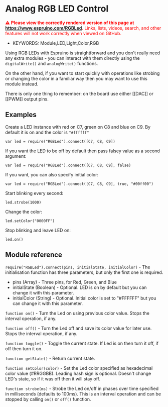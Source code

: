 <!--- Copyright (c) 2015 bartmichu, Pur3 Ltd. See the file LICENSE for copying permission. -->
Analog RGB LED Control 
======================

<span style="color:red">:warning: **Please view the correctly rendered version of this page at https://www.espruino.com/RGBLed**. Links, lists, videos, search, and other features will not work correctly when viewed on GitHub.</span>

* KEYWORDS: Module,LED,Light,Color,RGB

Using RGB LEDs with Espruino is straightforward and you don't really need any extra modules - you can interact with them directly using the ```digitalWrite()``` and ```analogWrite()``` functions.

On the other hand, if you want to start quickly with operations like strobing or changing the color in a familiar way then you may want to use this module instead.

There is only one thing to remember: on the board use either [[DAC]] or [[PWM]] output pins.

Examples
---------------

Create a LED instance with red on C7, green on C8 and blue on C9. By default it is on and the color is ```"#ffffff"```

```
var led = require("RGBLed").connect([C7, C8, C9])
```

If you want the LED to be off by default then pass falsey value as a second argument:

```
var led = require("RGBLed").connect([C7, C8, C9], false)
```

If you want, you can also specify initial color:

```
var led = require("RGBLed").connect([C7, C8, C9], true, "#00ff00")
```

Start blinking every second:

```
led.strobe(1000)
```

Change the color:

```
led.setColor("0000FF")
```

Stop blinking and leave LED on:

```
led.on()
```

Module reference
---------------

`require("RGBLed").connect(pins, initialState, initialColor)` - The initialisation function has three parameters, but only the first one is required.

* pins (Array) - Three pins, for Red, Green, and Blue
* initialState (Boolean) - Optional. LED is on by default but you can change it with this parameter.
* initialColor (String) - Optional. Initial color is set to "#FFFFFF" but you can change it with this parameter.

`function on()` - Turn the Led on using previous color value. Stops the interval operation, if any.

`function off()` - Turn the Led off and save its color value for later use. Stops the interval operation, if any.

`function toggle()` - Toggle the current state. If Led is on then turn it off, if off then turn it on.

`function getState()` - Return current state.

`function setColor(color)` - Set the Led color specified as hexadecimal color value (#RRGGBB). Leading hash sign is optional. Doesn't change LED's state, so if it was off then it will stay off.

`function strobe(ms)` - Strobe the Led on/off in phases over time specified in milliseconds (defaults to 100ms). This is an interval operation and can be stopped by calling ```on()``` or ```off()``` function.
